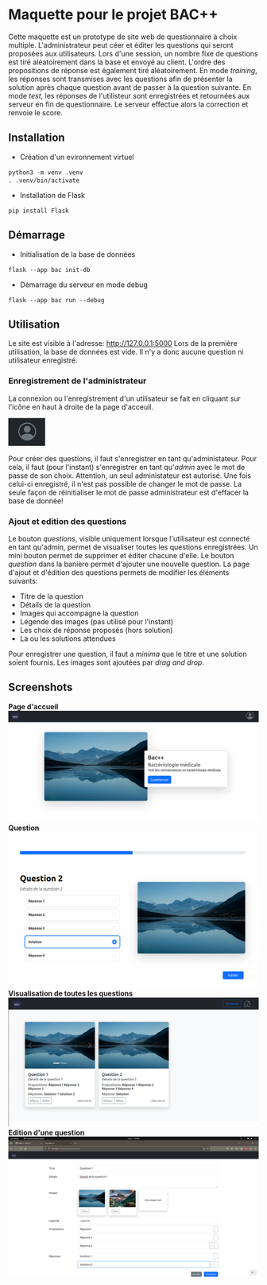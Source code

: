 # Maquette pour le projet BAC++
Cette maquette est un prototype de site web de questionnaire à choix multiple.
L'administrateur peut céer et éditer les questions qui seront proposées aux utilisateurs.
Lors d'une session, un nombre fixe de questions est tiré aléatoirement dans la base et envoyé
au client. L'ordre des propositions de réponse est également tiré aléatoirement. En mode _training_, 
les réponses sont transmises avec les questions afin de présenter la solution après chaque question 
avant de passer à la question suivante. En mode _test_, les réponses de l'utilisteur sont enregistrées 
et retournées aux serveur en fin de questionnaire. Le serveur effectue alors la correction et renvoie le score.

## Installation
+ Création d'un evironnement virtuel
```
python3 -m venv .venv
. .venv/bin/activate
```

+ Installation de Flask

```
pip install Flask
```
## Démarrage
+ Initialisation de la base de données
```
flask --app bac init-db
```

+ Démarrage du serveur en mode debug
```
flask --app bac run --debug
```
## Utilisation
Le site est visible à l'adresse: http://127.0.0.1:5000
Lors de la première utilisation, la base de données est vide. Il n'y a donc aucune question ni utilisateur
enregistré.
### Enregistrement de l'administrateur
La connexion ou l'enregistrement d'un utilisateur se fait en cliquant sur l'icône en haut à droite de la page d'acceuil.

![alt text](https://github.com/cyrandre/bac--/blob/main/screenshots/user.png)

Pour créer des questions, il faut s'enregistrer en tant qu'administateur. Pour cela, il faut (pour l'instant) s'enregistrer en tant qu'_admin_
avec le mot de passe de son choix. Attention, un seul administateur est autorisé. Une fois celui-ci enregistré, il n'est pas possible de changer
le mot de passe. La seule façon de réinitialiser le mot de passe administrateur est d'effacer la base de donnée!

### Ajout et edition des questions
Le bouton _questions_, visible uniquement lorsque l'utilisateur est connecté en tant qu'admin, permet de visualiser toutes les questions enregistrées.
Un mini bouton permet de supprimer et éditer chacune d'elle. Le bouton _question_ dans la banière permet d'ajouter une nouvelle question. 
La page d'ajout et d'édition des questions permets de modifier les éléments suivants:
- Titre de la question
- Détails de la question
- Images qui accompagne la question
- Légende des images (pas utilisé pour l'instant)
- Les choix de réponse proposés (hors solution)
- La ou les solutions attendues

Pour enregistrer une question, il faut a _minima_ que le titre et une solution soient fournis.
Les images sont ajoutées par _drag and drop_.
## Screenshots
__Page d'accueil__
![alt text](https://github.com/cyrandre/bac--/blob/main/screenshots/home.png)
__Question__
![alt text](https://github.com/cyrandre/bac--/blob/main/screenshots/question.png)
__Visualisation de toutes les questions__
![alt text](https://github.com/cyrandre/bac--/blob/main/screenshots/vue_questions.png)
__Edition d'une question__
![alt text](https://github.com/cyrandre/bac--/blob/main/screenshots/edition_question.png)
